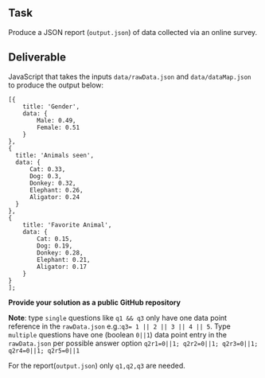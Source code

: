 ## Task

Produce a JSON report (`output.json`) of data collected via an online survey.

## Deliverable

JavaScript that takes the inputs `data/rawData.json` and `data/dataMap.json` to produce the output below:

```
[{
    title: 'Gender',
    data: {
        Male: 0.49,
        Female: 0.51
    }
},
{
  title: 'Animals seen',
  data: {
      Cat: 0.33,
      Dog: 0.3,
      Donkey: 0.32,
      Elephant: 0.26,
      Aligator: 0.24
  }  
},
{
    title: 'Favorite Animal',
    data: {
        Cat: 0.15,
        Dog: 0.19,
        Donkey: 0.28,
        Elephant: 0.21,
        Aligator: 0.17
    }
}
];
```

**Provide your solution as a public GitHub repository**

**Note**: type `single` questions like `q1 && q3` only have one data point reference in the `rawData.json`  e.g.:`q3= 1 || 2 || 3 || 4 || 5`. Type `multiple` questions have one (boolean `0||1`) data point entry in the `rawData.json` per possible answer option `q2r1=0||1; q2r2=0||1; q2r3=0||1; q2r4=0||1; q2r5=0||1`

For the report(`output.json`) only `q1,q2,q3` are needed.
